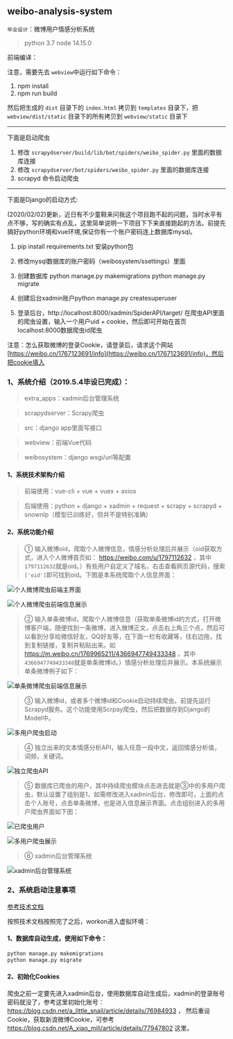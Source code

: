 ## weibo-analysis-system 
`毕业设计`：微博用户情感分析系统

> python 3.7
> node 14.15.0


前端编译：

注意，需要先去 `webview`中运行如下命令：

1. npm install
2. npm run build

然后把生成的 `dist` 目录下的 `index.html` 拷贝到 `templates` 目录下，把 `webview/dist/static` 目录下的所有拷贝到 `webview/static` 目录下

---

下面是启动爬虫

1. 修改 `scrapydserver/build/lib/bot/spiders/weibo_spider.py` 里面的数据库连接
2. 修改 `scrapydserver/bot/spiders/weibo_spider.py` 里面的数据库连接
3. scrapyd 命令启动爬虫

---

下面是Django的启动方式:

(2020/02/02)更新，近日有不少童鞋来问我这个项目跑不起的问题，当时水平有点不够，写的确实有点乱，这里简单说明一下项目下下来直接跑起的方法。前提先搞好python环境和vue环境,保证你有一个账户密码连上数据库mysql。

1. pip install requirements.txt 安装python包

2. 修改mysql数据库的账户密码（weibosystem/ssettings）里面

3. 创建数据库 python manage.py makemigrations python manage.py migrate

4. 创建后台xadmin账户python manage.py createsuperuser

5. 登录后台，http://localhost:8000/xadmin/SpiderAPI/target/ 在爬虫API里面的爬虫设置，输入一个用户uid + cookie，然后即可开始在首页localhost:8000数据爬虫id爬虫


注意：怎么获取微博的登录Cookie，请登录后，请求这个网站 [https://weibo.cn/1767123691/info](https://weibo.cn/1767123691/info)，然后把cookie填入


### 1、系统介绍（2019.5.4毕设已完成）：

> extra_apps：xadmin后台管理系统

> scrapydserver：Scrapy爬虫

> src：django app里面写接口

> webview：前端Vue代码

> weibosystem：django wsgi/url等配置

#### 1、系统技术架构介绍

> 前端使用：vue-cli + vue + vuex + axios

> 后端使用：python + django + xadmin + request + scrapy + scrapyd + snownlp（模型已训练好，但并不是特别准确）

#### 2、系统功能介绍

> ① 输入微博oid，爬取个人微博信息，情感分析处理后并展示（oid获取方式，进入个人微博首页如： https://weibo.com/u/1797112632 ，其中`1797112632`就是oid。）有些用户自定义了域名，右击查看网页源代码，搜索`['oid']`即可找到oid。下图是本系统爬取个人信息界面：

![个人微博爬虫前端主界面](https://github.com/Superbsco/weibo-analysis-system/blob/master/pic/1.png?raw=true)

![个人微博爬虫前端信息展示](https://github.com/Superbsco/weibo-analysis-system/blob/master/pic/3.png?raw=true)

> ② 输入单条微博id，爬取个人微博信息（获取单条微博id的方式，打开微博客户端，随便找到一条微博，进入微博正文，点击右上角三个点，然后可以看到分享给微信好友，QQ好友等，在下面一栏有收藏等，往右边拖，找到复制链接，复制并粘贴出来。如 https://m.weibo.cn/1769965211/4366947749433348 ，其中`4366947749433348`就是单条微博id。）情感分析处理后并展示。本系统展示单条微博例子如下：

![单条微博爬虫前端信息展示](https://github.com/Superbsco/weibo-analysis-system/blob/master/pic/4.png?raw=true)

> ③ 输入微博id，或者多个微博id和Cookie启动持续爬虫。前提先运行Scrapyd服务。这个功能使用Scrpay爬虫，然后把数据存到Django的Model中。

![多用户爬虫启动](https://github.com/Superbsco/weibo-analysis-system/blob/master/pic/7.png?raw=true)

> ④ 独立出来的文本情感分析API，输入任意一段中文，返回情感分析值，词频，关键词。

![独立爬虫API](https://github.com/Superbsco/weibo-analysis-system/blob/master/pic/8.png?raw=true)

> ⑤ 数据库已爬虫的用户，其中持续爬虫模块点击进去就是③中的多用户爬虫，默认设置了组别是1，如需修改进入xadmin后台，修改即可，上面的点击个人账号，点击单条微博，也是进入信息展示界面。点击组别进入的多用户爬虫界面如下图：

![已爬虫用户](https://github.com/Superbsco/weibo-analysis-system/blob/master/pic/2.png?raw=true)

![多用户爬虫展示](https://github.com/Superbsco/weibo-analysis-system/blob/master/pic/5.png?raw=true)

> ⑥ xadmin后台管理系统

![xadmin后台管理系统](https://github.com/Superbsco/weibo-analysis-system/blob/master/pic/6.png?raw=true)

### 2、系统启动注意事项

[参考技术文档](https://github.com/Superbsco/weibo-analysis-system/blob/master/%E6%8A%80%E6%9C%AF%E6%96%87%E6%A1%A3%E8%AF%B4%E6%98%8E.md)

按照技术文档按照完了之后，workon进入虚拟环境：

#### 1、数据库自动生成，使用如下命令：

```python
python manage.py makemigrations
python manage.py migrate
```

#### 2、初始化Cookies
爬虫之前一定要先进入xadmin后台，使用数据库自动生成后，xadmin的登录账号密码就没了，参考这里初始化账号：https://blog.csdn.net/a_little_snail/article/details/76984933 ，
然后重设Cookie，获取新浪微博Cookie，可参考 https://blog.csdn.net/A_xiao_mili/article/details/77947802 这里。




